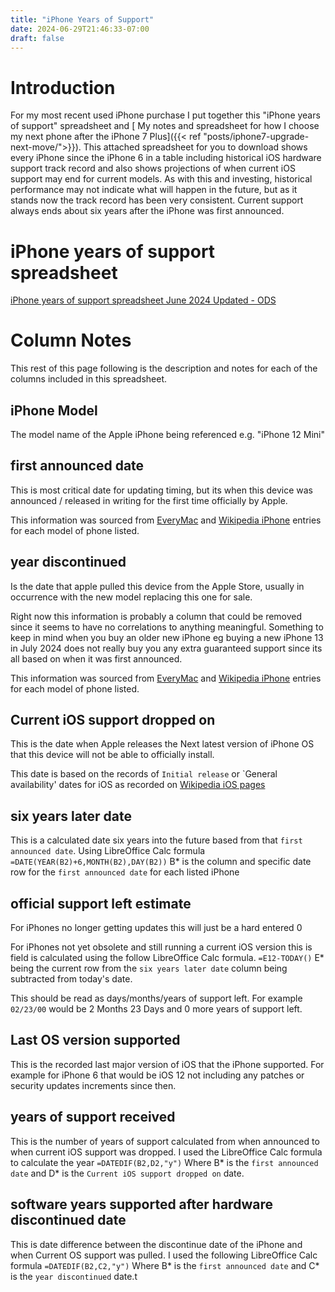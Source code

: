 ```yaml
---
title: "iPhone Years of Support"
date: 2024-06-29T21:46:33-07:00
draft: false
---
```


# Introduction

For my most recent used iPhone purchase I put together this "iPhone years of support" spreadsheet and [ My notes and spreadsheet for how I choose my next phone after the iPhone 7 Plus]({{< ref "posts/iphone7-upgrade-next-move/">}}).  This attached spreadsheet for you to download shows every iPhone since the iPhone 6 in a table including historical iOS hardware support track record and also shows projections of when current iOS support may end for current models. As with this and investing, historical performance may not indicate what will happen in the future, but as it stands now the track record has been very consistent. Current support always ends about six years after the iPhone was first announced.


# iPhone years of support spreadsheet
[iPhone years of support spreadsheet June 2024 Updated - ODS](iPhone%20Years%20of%20Support.ods)

# Column Notes
This rest of this page following is the description and notes for each of the columns included in this spreadsheet. 

## iPhone Model 
The model name of the Apple iPhone being referenced e.g. "iPhone 12 Mini"


## first announced date
This is most critical date for updating timing, but its when this device was announced / released in writing for the first time officially by Apple.

This information was sourced from [EveryMac](https://everymac.com/systems/apple/iphone/index-iphone-specs.html) and [Wikipedia iPhone](https://en.wikipedia.org/wiki/IPhone) entries for each model of phone listed.


## year discontinued 
Is the date that apple pulled this device from the Apple Store, usually in occurrence with the new model replacing this one for sale.

Right now this information is probably a column that could be removed since it seems to have no correlations to anything meaningful. Something to keep in mind when you buy an older new iPhone eg buying a new iPhone 13 in July 2024 does not really buy you any extra guaranteed support since its all based on when it was first announced.

This information was sourced from [EveryMac](https://everymac.com/systems/apple/iphone/index-iphone-specs.html) and [Wikipedia iPhone](https://en.wikipedia.org/wiki/IPhone) entries for each model of phone listed.


##  Current iOS support dropped on
This is the date when Apple releases the Next latest version of iPhone OS that this device will not be able to officially install. 

This date is based on the records of `Initial release` or `General availability' dates for iOS as recorded on [Wikipedia iOS pages](https://en.wikipedia.org/wiki/IOS) 


## six years later date
This is a calculated date six years into the future based from that `first announced date`. Using LibreOffice Calc formula `=DATE(YEAR(B2)+6,MONTH(B2),DAY(B2))`  B* is the column and specific date row for the `first announced date` for each listed iPhone


## official support left estimate
For iPhones no longer getting updates this will just be a hard entered 0

For iPhones not yet obsolete and still running a current iOS version this is field is calculated using the follow LibreOffice Calc formula. `=E12-TODAY()` E* being the current row from the `six years later date` column being subtracted from today's date.

This should be read as days/months/years of support left. For example `02/23/00` would be 2 Months 23 Days and 0 more years of support left.

## Last OS version supported
This is the recorded last major version of iOS that the iPhone supported. For example for iPhone 6 that would be iOS 12 not including any patches or security updates increments since then.

## years of support received
This is the number of years of support calculated from when announced to when current iOS support was dropped. I used the LibreOffice Calc formula to calculate the year `=DATEDIF(B2,D2,"y")` Where B* is the `first announced date` and D* is the `Current iOS support dropped on` date.

## software years supported after hardware discontinued date
This is date difference between the discontinue date of the iPhone and when Current OS support was pulled. I used the following LibreOffice Calc formula `=DATEDIF(B2,C2,"y")`  Where B* is the `first announced date` and C* is the `year discontinued` date.t 